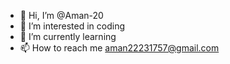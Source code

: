 - 👋 Hi, I’m @Aman-20
- 👀 I’m interested in coding
- 🌱 I’m currently learning
- 📫 How to reach me aman22231757@gmail.com

<!---
Aman-20 is a ✨ special ✨ repository because of its `README.md` appears on your GitHub profile.
--->
